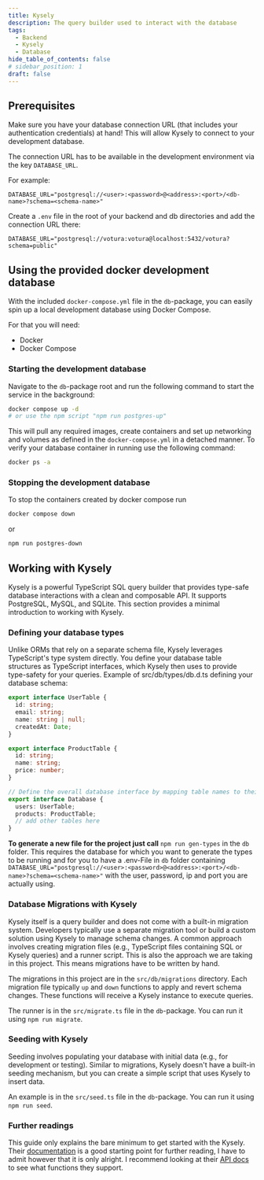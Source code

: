 ```yaml
---
title: Kysely
description: The query builder used to interact with the database
tags:
  - Backend
  - Kysely
  - Database
hide_table_of_contents: false
# sidebar_position: 1
draft: false
---
```


## Prerequisites

Make sure you have your database connection URL (that includes your authentication credentials) at hand! This will allow
Kysely to connect to your development database.

The connection URL has to be available in the development environment via the key `DATABASE_URL`.

For example:

```dotenv
DATABASE_URL="postgresql://<user>:<password>@<address>:<port>/<db-name>?schema=<schema-name>"
```

Create a `.env` file in the root of your backend and db directories and add the connection URL there:

```dotenv
DATABASE_URL="postgresql://votura:votura@localhost:5432/votura?schema=public"
```

## Using the provided docker development database

With the included `docker-compose.yml` file in the `db`-package, you can easily spin up a local development database
using Docker Compose.

For that you will need:

- Docker
- Docker Compose

### Starting the development database

Navigate to the `db`-package root and run the following command to start the service in the background:

```bash
docker compose up -d
# or use the npm script "npm run postgres-up"
```

This will pull any required images, create containers and set up networking and volumes as defined in the
`docker-compose.yml` in a detached manner. To verify your database container in running use the following command:

```bash
docker ps -a
```

### Stopping the development database

To stop the containers created by docker compose run

```bash
docker compose down
```

or

```bash
npm run postgres-down
```

## Working with Kysely

Kysely is a powerful TypeScript SQL query builder that provides type-safe database interactions with a clean and composable API.
It supports PostgreSQL, MySQL, and SQLite. This section provides a minimal introduction to working with Kysely.

### Defining your database types

Unlike ORMs that rely on a separate schema file, Kysely leverages TypeScript's type system directly.
You define your database table structures as TypeScript interfaces, which Kysely then uses to provide type-safety for your queries.
Example of src/db/types/db.d.ts defining your database schema:

```typescript
export interface UserTable {
  id: string;
  email: string;
  name: string | null;
  createdAt: Date;
}

export interface ProductTable {
  id: string;
  name: string;
  price: number;
}

// Define the overall database interface by mapping table names to their types
export interface Database {
  users: UserTable;
  products: ProductTable;
  // add other tables here
}
```

**To generate a new file for the project just call** `npm run gen-types` in the `db` folder.
This requires the database for which you want to generate the types to be running and for you to have a .env-File in `db` folder containing `DATABASE_URL="postgresql://<user>:<password>@<address>:<port>/<db-name>?schema=<schema-name>"` with the user, password, ip and port you are actually using.

### Database Migrations with Kysely

Kysely itself is a query builder and does not come with a built-in migration system.
Developers typically use a separate migration tool or build a custom solution using Kysely to manage schema changes.
A common approach involves creating migration files (e.g., TypeScript files containing SQL or Kysely queries) and a runner script.
This is also the approach we are taking in this project.
This means migrations have to be written by hand.

The migrations in this project are in the `src/db/migrations` directory.
Each migration file typically `up` and `down` functions to apply and revert schema changes. These functions will receive a Kysely instance to execute queries.

The runner is in the `src/migrate.ts` file in the `db`-package.
You can run it using `npm run migrate`.

### Seeding with Kysely

Seeding involves populating your database with initial data (e.g., for development or testing). Similar to migrations, Kysely doesn't have a built-in seeding mechanism, but you can create a simple script that uses Kysely to insert data.

An example is in the `src/seed.ts` file in the `db`-package.
You can run it using `npm run seed`.

### Further readings

This guide only explains the bare minimum to get started with the Kysely.
Their [documentation](https://kysely.dev/docs/intro) is a good starting point for further reading, I have to admit however that it is only alright.
I recommend looking at their [API docs](https://kysely-org.github.io/kysely-apidoc/) to see what functions they support.
